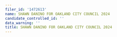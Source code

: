 ```yaml
---
filer_id: '1472613'
name: SHAWN DANINO FOR OAKLAND CITY COUNCIL 2024
candidate_controlled_id: ''
data_warning: ''
title: SHAWN DANINO FOR OAKLAND CITY COUNCIL 2024
---
```

